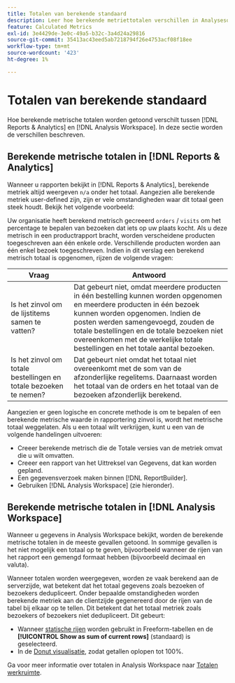 ```yaml
---
title: Totalen van berekende standaard
description: Leer hoe berekende metriettotalen verschillen in Analysesoftware
feature: Calculated Metrics
exl-id: 3e4429de-3e0c-49a5-b32c-3a4d24a29816
source-git-commit: 35413ac43eed5ab7218794f26e4753acf08f18ee
workflow-type: tm+mt
source-wordcount: '423'
ht-degree: 1%

---
```


# Totalen van berekende standaard

Hoe berekende metrische totalen worden getoond verschilt tussen [!DNL Reports & Analytics] en [!DNL Analysis Workspace]. In deze sectie worden de verschillen beschreven.

## Berekende metrische totalen in [!DNL Reports & Analytics]

Wanneer u rapporten bekijkt in [!DNL Reports & Analytics], berekende metriek altijd weergeven `n/a` onder het totaal. Aangezien alle berekende metriek user-defined zijn, zijn er vele omstandigheden waar dit totaal geen steek houdt. Bekijk het volgende voorbeeld:

Uw organisatie heeft berekend metrisch gecreeerd `orders` / `visits` om het percentage te bepalen van bezoeken dat iets op uw plaats kocht. Als u deze metrisch in een productrapport bracht, worden verscheidene producten toegeschreven aan één enkele orde. Verschillende producten worden aan één enkel bezoek toegeschreven. Indien in dit verslag een berekend metrisch totaal is opgenomen, rijzen de volgende vragen:

| Vraag | Antwoord |
|---|---|
| Is het zinvol om de lijstitems samen te vatten? | Dat gebeurt niet, omdat meerdere producten in één bestelling kunnen worden opgenomen en meerdere producten in één bezoek kunnen worden opgenomen. Indien de posten werden samengevoegd, zouden de totale bestellingen en de totale bezoeken niet overeenkomen met de werkelijke totale bestellingen en het totale aantal bezoeken. |
| Is het zinvol om totale bestellingen en totale bezoeken te nemen? | Dat gebeurt niet omdat het totaal niet overeenkomt met de som van de afzonderlijke regelitems. Daarnaast worden het totaal van de orders en het totaal van de bezoeken afzonderlijk berekend. |

Aangezien er geen logische en concrete methode is om te bepalen of een berekende metrische waarde in rapportering zinvol is, wordt het metrische totaal weggelaten. Als u een totaal wilt verkrijgen, kunt u een van de volgende handelingen uitvoeren:

* Creeer berekende metrisch die de Totale versies van de metriek omvat die u wilt omvatten.
* Creeer een rapport van het Uittreksel van Gegevens, dat kan worden gepland.
* Een gegevensverzoek maken binnen [!DNL ReportBuilder].
* Gebruiken [!DNL Analysis Workspace] (zie hieronder).

## Berekende metrische totalen in [!DNL Analysis Workspace]

Wanneer u gegevens in Analysis Workspace bekijkt, worden de berekende metrische totalen in de meeste gevallen getoond. In sommige gevallen is het niet mogelijk een totaal op te geven, bijvoorbeeld wanneer de rijen van het rapport een gemengd formaat hebben (bijvoorbeeld decimaal en valuta).

Wanneer totalen worden weergegeven, worden ze vaak berekend aan de serverzijde, wat betekent dat het totaal gegevens zoals bezoeken of bezoekers dedupliceert. Onder bepaalde omstandigheden worden berekende metriek aan de clientzijde gegenereerd door de rijen van de tabel bij elkaar op te tellen. Dit betekent dat het totaal metriek zoals bezoekers of bezoekers niet dedupliceert. Dit gebeurt:

* Wanneer [statische rijen](/help/analyze/analysis-workspace/visualizations/freeform-table/column-row-settings/manual-vs-dynamic-rows.md) worden gebruikt in Freeform-tabellen en de **[!UICONTROL Show as sum of current rows]** (standaard) is geselecteerd.
* In de [Donut visualisatie](/help/analyze/analysis-workspace/visualizations/donut.md), zodat getallen oplopen tot 100%.

Ga voor meer informatie over totalen in Analysis Workspace naar [Totalen werkruimte](https://experienceleague.adobe.com/docs/analytics/analyze/analysis-workspace/visualizations/freeform-table/workspace-totals.html?lang=en#static-row-total).
